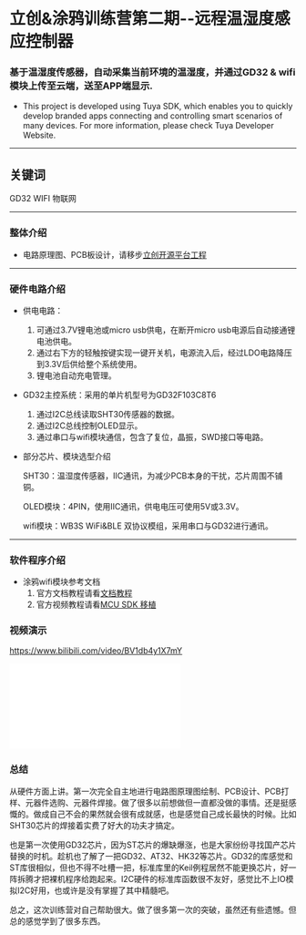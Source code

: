 # 立创&涂鸦训练营第二期--远程温湿度感应控制器

### 基于温湿度传感器，自动采集当前环境的温湿度，并通过GD32 & wifi模块上传至云端，送至APP端显示.

- This project is developed using Tuya SDK, which enables you to quickly develop branded apps connecting and controlling smart scenarios of many devices. For more information, please check Tuya Developer Website.

------

## 关键词

GD32 WIFI 物联网 

------

### 整体介绍

- 电路原理图、PCB板设计，请移步[立创开源平台工程](https://oshwhub.com/fyywhy/wu-lian-wang-wen-shi-du-ji)

------

### 硬件电路介绍

- 供电电路：
  1. 可通过3.7V锂电池或micro  usb供电，在断开micro usb电源后自动接通锂电池供电。
  2. 通过右下方的轻触按键实现一键开关机，电源流入后，经过LDO电路降压到3.3V后供给整个系统使用。
  3. 锂电池自动充电管理。
- GD32主控系统：采用的单片机型号为GD32F103C8T6
  1. 通过I2C总线读取SHT30传感器的数据。
  2. 通过I2C总线控制OLED显示。
  3. 通过串口与wifi模块通信，包含了复位，晶振，SWD接口等电路。

- 部分芯片、模块选型介绍

  SHT30：温湿度传感器，IIC通讯，为减少PCB本身的干扰，芯片周围不铺铜。

  OLED模块：4PIN，使用IIC通讯，供电电压可使用5V或3.3V。

  wifi模块：WB3S WiFi&BLE 双协议模组，采用串口与GD32进行通讯。

  

------

### 软件程序介绍

- 涂鸦wifi模块参考文档
  1. 官方文档教程请看[文档教程](https://developer.tuya.com/cn/docs/iot/device-development/embedded-software-development/mcu-development-access/wifi-mcu-sdk-solution/overview-of-migrating-tuyas-mcu-sdk?id=K9hhi0xr5vll9)
  2. 官方视频教程请看[MCU SDK 移植](https://developer.tuya.com/cn/docs/iot/device-development/embedded-software-development/mcu-development-access/wifi-mcu-sdk-solution/overview-of-migrating-tuyas-mcu-sdk?id=K9hhi0xr5vll9)



### 视频演示

https://www.bilibili.com/video/BV1db4y1X7mY



<iframe src="//player.bilibili.com/player.html?aid=629488615&bvid=BV1db4y1X7mY&cid=303669872&page=1" scrolling="no" border="0" frameborder="no" framespacing="0" allowfullscreen="true"> </iframe>

### 总结

从硬件方面上讲。第一次完全自主地进行电路图原理图绘制、PCB设计、PCB打样、元器件选购、元器件焊接。做了很多以前想做但一直都没做的事情。还是挺感慨的。做成自己不会的果然就会很有成就感，也是感觉自己成长最快的时候。比如SHT30芯片的焊接着实费了好大的功夫才搞定。

也是第一次使用GD32芯片，因为ST芯片的爆缺爆涨，也是大家纷纷寻找国产芯片替换的时机。趁机也了解了一把GD32、AT32、HK32等芯片。GD32的库感觉和ST库很相似，但也不得不吐槽一把，标准库里的Keil例程居然不能更换芯片，好一阵拆腾才把裸机程序给跑起来。I2C硬件的标准库函数很不友好，感觉比不上IO模拟I2C好用，也或许是没有掌握了其中精髓吧。

总之，这次训练营对自己帮助很大。做了很多第一次的突破，虽然还有些遗憾。但总的感觉学到了很多东西。